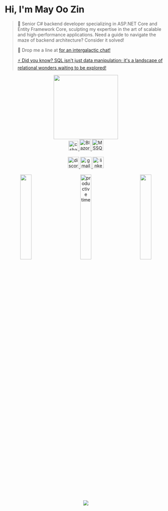 <div align="left">
  <h1>Hi, I'm May Oo Zin</h1>
</div>

<div align="left">
  <blockquote>
    <p>🚀 Senior C# backend developer specializing in ASP.NET Core and Entity Framework Core, sculpting my expertise in the art of scalable and high-performance applications. Need a guide to navigate the maze of backend architecture? Consider it solved!</p>
   <p>📧 Drop me a line at <a href="mailto:mayoozin.developer@gmail.com"mayoozin.developer@gmail.com</a> for an intergalactic chat!</p>
    <p>⚡ Did you know? SQL isn't just data manipulation; it's a landscape of relational wonders waiting to be explored!</p>
  </blockquote>
</div>
<div align="center">
  <img height="200" src="https://i.imgflip.com/65efzo.gif"  />
</div>

<div align="center">
  <img src="https://cdn.jsdelivr.net/gh/devicons/devicon/icons/csharp/csharp-original.svg" height="30" alt="csharp logo" />
  <img src="https://cdn.jsdelivr.net/gh/devicons/devicon/icons/blazor/blazor-original.svg" height="35" alt="Blazor logo" />
  <img src="https://cdn.jsdelivr.net/gh/devicons/devicon/icons/microsoftsqlserver/microsoftsqlserver-plain-wordmark.svg" height="35" alt="MSSQL logo" />
</div>
<br/>

<div align="center">
  <img src="https://img.shields.io/static/v1?message=Discord&logo=discord&label=&color=7289DA&logoColor=white&labelColor=&style=for-the-badge" height="35" alt="discord logo" />
  <img src="https://img.shields.io/static/v1?message=Gmail&logo=gmail&label=&color=D14836&logoColor=white&labelColor=&style=for-the-badge" height="35" alt="gmail logo" />
  <img src="https://img.shields.io/static/v1?message=LinkedIn&logo=linkedin&label=&color=0077B5&logoColor=white&labelColor=&style=for-the-badge" height="35" alt="linkedin logo" />
</div>
<br/>

<div align="center">

  
  <img src="http://github-profile-summary-cards.vercel.app/api/cards/repos-per-language?username=mayoozin&theme=dark" width="26%" align="left" />
  <img src="http://github-profile-summary-cards.vercel.app/api/cards/most-commit-language?username=mayoozin&theme=dark" width="26%" align="right" />
  <img src="https://github-profile-summary-cards.vercel.app/api/cards/productive-time?username=mayoozin&theme=dark" width="26%" align="center" title="productive time" />
</div>

<div align="center">
  <img src="https://github-readme-activity-graph.vercel.app/graph?username=mayoozin&theme=github-compact" />
</div>

